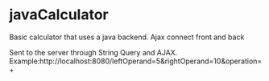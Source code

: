 # javaCalculator

Basic calculator that uses a java backend.
Ajax connect front and back

Sent to the server through String Query and AJAX.
Example:http://localhost:8080/leftOperand=5&rightOperand=10&operation=+
